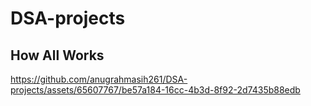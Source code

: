 # DSA-projects
## How All Works 



https://github.com/anugrahmasih261/DSA-projects/assets/65607767/be57a184-16cc-4b3d-8f92-2d7435b88edb


